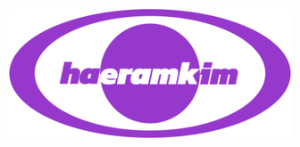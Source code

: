 <a href="https://haeramk.im">
    <div align="center">
        <img src="https://raw.githubusercontent.com/haeramkeem/haeramkeem/main/docs/image/fuse.svg" alt="HaeramK banner image" />
    </div>
</a>
